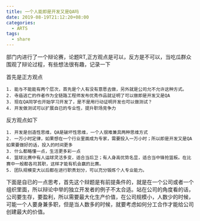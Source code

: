 ```yaml
---
title: 一个人能即是开发又是QA吗
date: 2019-08-19T21:12:20+08:00
categories:
  - ARTS
tags: 
  - share 
---
```


部门内进行了一个辩论赛，论题RT,正方观点是可以，反方是不可以，当吃瓜群众围观了辩论过程，有些想法很有趣，记录一下<!--more-->

首先是正方观点

```
1. 能与不能能有两个层次，首先是个人有没有意愿去做，另外就是公司允不允许这种方式。
2. 寺庙逃亡的作者作为全链路工程师发布优秀作品就证明了可以做即是开发又是QA
3. 现在QA同学也开始学习开发了，是不是用行动证明开发也可以做测试？
4. 开发做测试可以扩展自已的专业性，提升职场竞争力
```

反方观点如下
```
1. 开发是创造性思维，QA是破坏性思维，一个人很难兼具两种思维方式
2. 一万小时定律，如果想在一个行业里面成为专家，需要投入一万小时；所以即是开发又是QA如果要做好的话，投入的时间更多
3. 什么都略懂一点，生活更多彩一点
4. 篮球比赛中有人运球灵活多变，适合当后卫；有人身高优势名显，适合当中锋抢篮板。在比赛中一般都各司其职，这样才能有机会赢的比赛。
5. 团队规模变大以后都在进行职责划分，可以充分锻炼个人专业能力。
```

下面是自已的一点思考，首先这个辩题是有前提条件的，就是在一个公司或者一个组织里面，所以辩论中举的独立开发者的例子不太合适。站在公司的角度看的话，公司要生存，要盈利，所以需要最大化生产价值，在公司规模小，人数少的时候，可能一个人要身兼多职，但是当人数多的时候，就要考虑如何分工合作才能给公司创建最大的价值。

